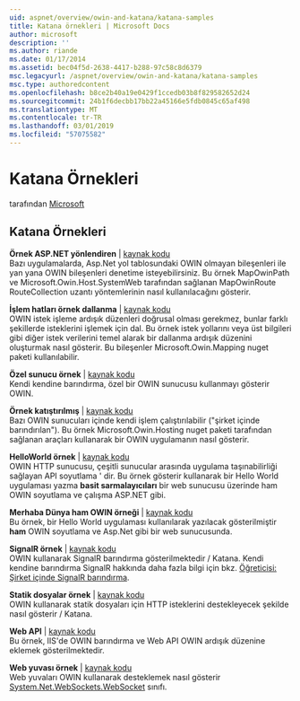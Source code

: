 ```yaml
---
uid: aspnet/overview/owin-and-katana/katana-samples
title: Katana örnekleri | Microsoft Docs
author: microsoft
description: ''
ms.author: riande
ms.date: 01/17/2014
ms.assetid: bec04f5d-2638-4417-b288-97c58c8d6379
msc.legacyurl: /aspnet/overview/owin-and-katana/katana-samples
msc.type: authoredcontent
ms.openlocfilehash: b8ce2b40a19e0429f1ccedb03b8f829582652d24
ms.sourcegitcommit: 24b1f6decbb17bb22a45166e5fdb0845c65af498
ms.translationtype: MT
ms.contentlocale: tr-TR
ms.lasthandoff: 03/01/2019
ms.locfileid: "57075582"
---
```

<a name="katana-samples"></a>Katana Örnekleri
====================
tarafından [Microsoft](https://github.com/microsoft)

## <a name="katana-samples"></a>Katana Örnekleri

**Örnek ASP.NET yönlendiren** | [kaynak kodu](https://github.com/aspnet/samples/tree/master/samples/aspnet/Katana/AspNetRoutes)  
Bazı uygulamalarda, Asp.Net yol tablosundaki OWIN olmayan bileşenleri ile yan yana OWIN bileşenleri denetime isteyebilirsiniz. Bu örnek MapOwinPath ve Microsoft.Owin.Host.SystemWeb tarafından sağlanan MapOwinRoute RouteCollection uzantı yöntemlerinin nasıl kullanılacağını gösterir.

**İşlem hatları örnek dallanma** | [kaynak kodu](https://github.com/aspnet/samples/tree/master/samples/aspnet/Katana/BranchingPipelines)  
OWIN istek işleme ardışık düzenleri doğrusal olması gerekmez, bunlar farklı şekillerde isteklerini işlemek için dal. Bu örnek istek yollarını veya üst bilgileri gibi diğer istek verilerini temel alarak bir dallanma ardışık düzenini oluşturmak nasıl gösterir. Bu bileşenler Microsoft.Owin.Mapping nuget paketi kullanılabilir.

**Özel sunucu örnek** | [kaynak kodu](https://github.com/aspnet/samples/tree/master/samples/aspnet/Katana/CustomServer)   
Kendi kendine barındırma, özel bir OWIN sunucusu kullanmayı gösterir OWIN.

**Örnek katıştırılmış** | [kaynak kodu](https://github.com/aspnet/samples/tree/master/samples/aspnet/Katana/Embedded)  
Bazı OWIN sunucuları içinde kendi işlem çalıştırılabilir (&quot;şirket içinde barındırılan&quot;). Bu örnek Microsoft.Owin.Hosting nuget paketi tarafından sağlanan araçları kullanarak bir OWIN uygulamanın nasıl gösterir.

**HelloWorld örnek** | [kaynak kodu](https://github.com/aspnet/samples/tree/master/samples/aspnet/Katana/HelloWorld)  
OWIN HTTP sunucusu, çeşitli sunucular arasında uygulama taşınabilirliği sağlayan API soyutlama ' dir. Bu örnek gösterir kullanarak bir Hello World uygulaması yazma **basit sarmalayıcıları** bir web sunucusu üzerinde ham OWIN soyutlama ve çalışma ASP.NET gibi.

**Merhaba Dünya ham OWIN örneği** | [kaynak kodu](https://github.com/aspnet/samples/tree/master/samples/aspnet/Katana/HelloWorldRawOwin)  
Bu örnek, bir Hello World uygulaması kullanılarak yazılacak gösterilmiştir **ham** OWIN soyutlama ve Asp.Net gibi bir web sunucusunda.

**SignalR örnek** | [kaynak kodu](https://github.com/aspnet/samples/tree/master/samples/aspnet/Katana/SignalR)  
OWIN kullanarak SignalR barındırma gösterilmektedir / Katana. Kendi kendine barındırma SignalR hakkında daha fazla bilgi için bkz. [Öğreticisi: Şirket içinde SignalR barındırma](../../../signalr/overview/deployment/tutorial-signalr-self-host.md).

**Statik dosyalar örnek** | [kaynak kodu](https://github.com/aspnet/samples/tree/master/samples/aspnet/Katana/StaticFilesSample)   
OWIN kullanarak statik dosyaları için HTTP isteklerini destekleyecek şekilde nasıl gösterir / Katana.

**Web API** | [kaynak kodu](https://github.com/aspnet/samples/tree/master/samples/aspnet/Katana/WebApi)   
Bu örnek, IIS'de OWIN barındırma ve Web API OWIN ardışık düzenine eklemek gösterilmektedir.

**Web yuvası örnek** | [kaynak kodu](https://github.com/aspnet/samples/tree/master/samples/aspnet/Katana/WebSocketSample)   
Web yuvaları OWIN kullanarak desteklemek nasıl gösterir [System.Net.WebSockets.WebSocket](https://msdn.microsoft.com/library/system.net.websockets.websocket(v=vs.110).aspx) sınıfı.
